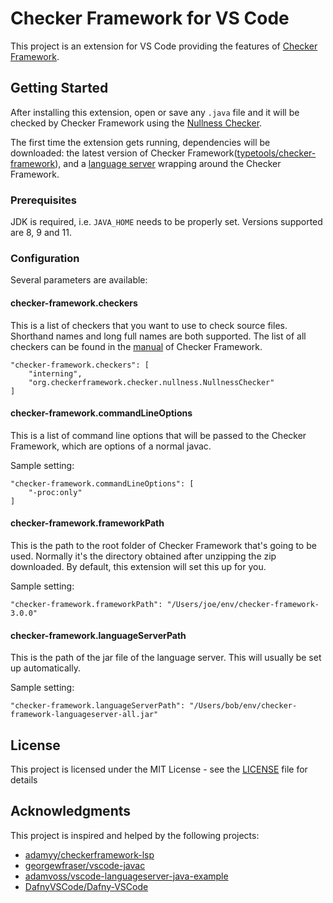 # Checker Framework for VS Code

This project is an extension for VS Code providing the features of [Checker Framework](https://checkerframework.org/).

## Getting Started

After installing this extension, open or save any `.java` file and it will be checked by Checker Framework using the [Nullness Checker](https://checkerframework.org/manual/#nullness-checker).

The first time the extension gets running, dependencies will be downloaded: the latest version of Checker Framework([typetools/checker-framework](https://github.com/typetools/checker-framework)), and a [language server](https://github.com/eisopux/checker-framework-languageserver) wrapping around the Checker Framework.

### Prerequisites

JDK is required, i.e. `JAVA_HOME` needs to be properly set. Versions supported are 8, 9 and 11.

### Configuration

Several parameters are available:

#### checker-framework.checkers

This is a list of checkers that you want to use to check source files. Shorthand names and long full names are both supported. The list of all checkers can be found in the [manual](https://checkerframework.org/manual) of Checker Framework.

```
"checker-framework.checkers": [
    "interning",
    "org.checkerframework.checker.nullness.NullnessChecker"
]
```

#### checker-framework.commandLineOptions

This is a list of command line options that will be passed to the Checker Framework, which are options of a normal javac.

Sample setting:

```
"checker-framework.commandLineOptions": [
    "-proc:only"
]
```

#### checker-framework.frameworkPath

This is the path to the root folder of Checker Framework that's going to be used. Normally it's the directory obtained after unzipping the zip downloaded. By default, this extension will set this up for you.

Sample setting:

```
"checker-framework.frameworkPath": "/Users/joe/env/checker-framework-3.0.0"
```

#### checker-framework.languageServerPath

This is the path of the jar file of the language server. This will usually be set up automatically.

Sample setting:

```
"checker-framework.languageServerPath": "/Users/bob/env/checker-framework-languageserver-all.jar"
```

## License

This project is licensed under the MIT License - see the [LICENSE](LICENSE) file for details

## Acknowledgments

This project is inspired and helped by the following projects:

* [adamyy/checkerframework-lsp](https://github.com/adamyy/checkerframework-lsp)
* [georgewfraser/vscode-javac](https://github.com/georgewfraser/vscode-javac)
* [adamvoss/vscode-languageserver-java-example](https://github.com/adamvoss/vscode-languageserver-java-example)
* [DafnyVSCode/Dafny-VSCode](https://github.com/DafnyVSCode/Dafny-VSCode)
